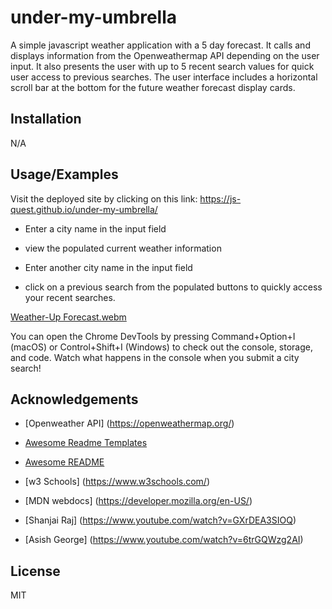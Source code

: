 # under-my-umbrella

A simple javascript weather application with a 5 day forecast.  It calls and displays information from the Openweathermap API depending on the user input.  It also presents the user with up to 5 recent search values for quick user access to previous searches. The user interface includes a horizontal scroll bar at the bottom for the future weather forecast display cards.

## Installation
N/A


## Usage/Examples

Visit the deployed site by clicking on this link: https://js-quest.github.io/under-my-umbrella/

- Enter a city name in the input field

- view the populated current weather information

- Enter another city name in the input field

- click on a previous search from the populated buttons to quickly access your recent searches. 


[Weather-Up Forecast.webm](https://user-images.githubusercontent.com/128349503/232349932-a6b57112-3cf8-4c46-a8d0-e2ad3035fc79.webm)

You can open the Chrome DevTools by pressing Command+Option+I (macOS) or Control+Shift+I (Windows) to check out the console, storage, and code.  Watch what happens in the console when you submit a city search!


## Acknowledgements

 - [Openweather API] (https://openweathermap.org/)
 
 - [Awesome Readme Templates](https://awesomeopensource.com/project/elangosundar/awesome-README-templates)
 - [Awesome README](https://github.com/matiassingers/awesome-readme)
 
 - [w3 Schools] (https://www.w3schools.com/)

 - [MDN webdocs] (https://developer.mozilla.org/en-US/)

 - [Shanjai Raj] (https://www.youtube.com/watch?v=GXrDEA3SIOQ)

 - [Asish George] (https://www.youtube.com/watch?v=6trGQWzg2AI)

## License

MIT
